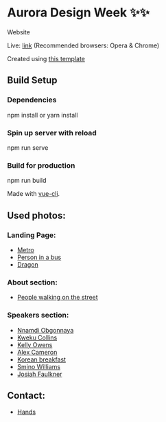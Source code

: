 # Aurora Design Week ✨✨

Website 

Live: [link](https://aurora.jewulska.pl)
(Recommended browsers: Opera & Chrome)

Created using [this template](https://www.uistore.design/items/aurora-free-web-elements-for-adobe-xd-and-sketch/)

## Build Setup

### Dependencies
npm install or yarn install

### Spin up server with reload
npm run serve

### Build for production
npm run build

Made with [vue-cli](https://cli.vuejs.org/).


## Used photos:

### Landing Page:
* [Metro](https://unsplash.com/photos/4XIUmOxP2xQ)
* [Person in a bus](https://unsplash.com/photos/zm438klkxU4)
* [Dragon](https://unsplash.com/photos/qKeNO57OxWo)

### About section:
* [People walking on the street](https://unsplash.com/photos/C45XqxDRdbU)

### Speakers section:
* [Nnamdi Obgonnaya](https://unsplash.com/photos/Ib-4pQtdHt0)
* [Kweku Collins](https://unsplash.com/photos/DwGIBfqLxno)
* [Kelly Owens](https://unsplash.com/photos/3paYH1ewz3s)
* [Alex Cameron](https://unsplash.com/photos/-5Vl9oimYlU)
* [Korean breakfast](https://unsplash.com/photos/WE0gt7t4o2k)
* [Smino Williams](https://unsplash.com/photos/cG-A0o4zV1w)
* [Josiah Faulkner](https://unsplash.com/photos/yGqsr6EVrGw)

## Contact:
* [Hands](https://unsplash.com/photos/D9kOnC_1AHw)